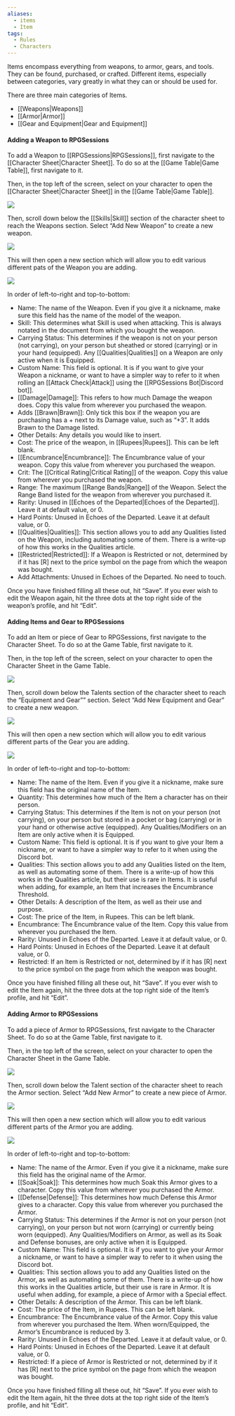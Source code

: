 ```yaml
---
aliases:
  - items
  - Item
tags:
  - Rules
  - Characters
---
```

Items encompass everything from weapons, to armor, gears, and tools. They can be found, purchased, or crafted. Different items, especially between categories, vary greatly in what they can or should be used for.

There are three main categories of Items.
- [[Weapons|Weapons]]
- [[Armor|Armor]]
- [[Gear and Equipment|Gear and Equipment]]
#### Adding a Weapon to RPGSessions
To add a Weapon to [[RPGSessions|RPGSessions]], first navigate to the [[Character Sheet|Character Sheet]]. To do so at the [[Game Table|Game Table]], first navigate to it.

Then, in the top left of the screen, select on your character to open the [[Character Sheet|Character Sheet]] in the [[Game Table|Game Table]].

![](https://i.imgur.com/IOSSljP.png)

Then, scroll down below the [[Skills|Skill]] section of the character sheet to reach the Weapons section. Select “Add New Weapon” to create a new weapon.

![](https://i.imgur.com/zWP9CrD.png)

This will then open a new section which will allow you to edit various different pats of the Weapon you are adding.

![](https://i.imgur.com/PnNaM1H.png)

In order of left-to-right and top-to-bottom:
- Name: The name of the Weapon. Even if you give it a nickname, make sure this field has the name of the model of the weapon.
- Skill: This determines what Skill is used when attacking. This is always notated in the document from which you bought the weapon.
- Carrying Status: This determines if the weapon is not on your person (not carrying), on your person but sheathed or stored (carrying) or in your hand (equipped). Any [[Qualities|Qualities]] on a Weapon are only active when it is Equipped.
- Custom Name: This field is optional. It is if you want to give your Weapon a nickname, or want to have a simpler way to refer to it when rolling an [[Attack Check|Attack]] using the [[RPGSessions Bot|Discord bot]].
- [[Damage|Damage]]: This refers to how much Damage the weapon does. Copy this value from wherever you purchased the weapon.
- Adds [[Brawn|Brawn]]: Only tick this box if the weapon you are purchasing has a + next to its Damage value, such as “+3”. It adds Brawn to the Damage listed.
- Other Details: Any details you would like to insert.
- Cost: The price of the weapon, in [[Rupees|Rupees]]. This can be left blank.
- [[Encumbrance|Encumbrance]]: The Encumbrance value of your weapon. Copy this value from wherever you purchased the weapon.
- Crit: The [[Critical Rating|Critical Rating]] of the weapon. Copy this value from wherever you purchased the weapon.
- Range: The maximum [[Range Bands|Range]] of the Weapon. Select the Range Band listed for the weapon from wherever you purchased it.
- Rarity: Unused in [[Echoes of the Departed|Echoes of the Departed]]. Leave it at default value, or 0.
- Hard Points: Unused in Echoes of the Departed. Leave it at default value, or 0.
- [[Qualities|Qualities]]: This section allows you to add any Qualities listed on the Weapon, including automating some of them. There is a write-up of how this works in the Qualities article.
- [[Restricted|Restricted]]: If a Weapon is Restricted or not, determined by if it has [R] next to the price symbol on the page from which the weapon was bought.
- Add Attachments: Unused in Echoes of the Departed. No need to touch.

Once you have finished filling all these out, hit “Save”. If you ever wish to edit the Weapon again, hit the three dots at the top right side of the weapon’s profile, and hit “Edit”.
#### Adding Items and Gear to RPGSessions
To add an Item or piece of Gear to RPGSessions, first navigate to the Character Sheet. To do so at the Game Table, first navigate to it.

Then, in the top left of the screen, select on your character to open the Character Sheet in the Game Table.

![](https://i.imgur.com/IOSSljP.png)

Then, scroll down below the Talents section of the character sheet to reach the “Equipment and Gear”” section. Select “Add New Equipment and Gear” to create a new weapon.

![](https://i.imgur.com/1pttnxG.png)

This will then open a new section which will allow you to edit various different parts of the Gear you are adding.

![](https://i.imgur.com/lJn2wOe.png)

In order of left-to-right and top-to-bottom:
- Name: The name of the Item. Even if you give it a nickname, make sure this field has the original name of the Item.
- Quantity: This determines how much of the Item a character has on their person.
- Carrying Status: This determines if the Item is not on your person (not carrying), on your person but stored in a pocket or bag (carrying) or in your hand or otherwise active (equipped). Any Qualities/Modifiers on an Item are only active when it is Equipped.
- Custom Name: This field is optional. It is if you want to give your Item a nickname, or want to have a simpler way to refer to it when using the Discord bot.
- Qualities: This section allows you to add any Qualities listed on the Item, as well as automating some of them. There is a write-up of how this works in the Qualities article, but their use is rare in Items. It is useful when adding, for example, an Item that increases the Encumbrance Threshold.
- Other Details: A description of the Item, as well as their use and purpose.
- Cost: The price of the Item, in Rupees. This can be left blank.
- Encumbrance: The Encumbrance value of the Item. Copy this value from wherever you purchased the Item.
- Rarity: Unused in Echoes of the Departed. Leave it at default value, or 0.
- Hard Points: Unused in Echoes of the Departed. Leave it at default value, or 0.
- Restricted: If an Item is Restricted or not, determined by if it has [R] next to the price symbol on the page from which the weapon was bought.

Once you have finished filling all these out, hit “Save”. If you ever wish to edit the Item again, hit the three dots at the top right side of the Item’s profile, and hit “Edit”.
#### Adding Armor to RPGSessions
To add a piece of Armor to RPGSessions, first navigate to the Character Sheet. To do so at the Game Table, first navigate to it.

Then, in the top left of the screen, select on your character to open the Character Sheet in the Game Table.

![](https://i.imgur.com/IOSSljP.png)

Then, scroll down below the Talent section of the character sheet to reach the Armor section. Select “Add New Armor” to create a new piece of Armor.

![](https://i.imgur.com/RG54hPK.png)

This will then open a new section which will allow you to edit various different parts of the Armor you are adding.

![](https://i.imgur.com/W3HAFpY.png)

In order of left-to-right and top-to-bottom:
- Name: The name of the Armor. Even if you give it a nickname, make sure this field has the original name of the Armor.
- [[Soak|Soak]]: This determines how much Soak this Armor gives to a character. Copy this value from wherever you purchased the Armor.
- [[Defense|Defense]]: This determines how much Defense this Armor gives to a character. Copy this value from wherever you purchased the Armor.
- Carrying Status: This determines if the Armor is not on your person (not carrying), on your person but not worn (carrying) or currently being worn (equipped). Any Qualities/Modifiers on Armor, as well as its Soak and Defense bonuses, are only active when it is Equipped.
- Custom Name: This field is optional. It is if you want to give your Armor a nickname, or want to have a simpler way to refer to it when using the Discord bot.
- Qualities: This section allows you to add any Qualities listed on the Armor, as well as automating some of them. There is a write-up of how this works in the Qualities article, but their use is rare in Armor. It is useful when adding, for example, a piece of Armor with a Special effect.
- Other Details: A description of the Armor. This can be left blank.
- Cost: The price of the Item, in Rupees. This can be left blank.
- Encumbrance: The Encumbrance value of the Armor. Copy this value from wherever you purchased the Item. When worn/Equipped, the Armor’s Encumbrance is reduced by 3.
- Rarity: Unused in Echoes of the Departed. Leave it at default value, or 0.
- Hard Points: Unused in Echoes of the Departed. Leave it at default value, or 0.
- Restricted: If a piece of Armor is Restricted or not, determined by if it has [R] next to the price symbol on the page from which the weapon was bought.

Once you have finished filling all these out, hit “Save”. If you ever wish to edit the Item again, hit the three dots at the top right side of the Item’s profile, and hit “Edit”.
